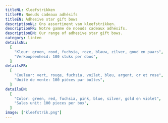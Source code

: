 ```yaml
---
titleNL: Kleefstrikken
titleFR: Noeuds cadeaux adhésifs
titleEN: Adhesive star gift bows
descriptionNL: Ons assortiment van kleefstrikken.
descriptionFR: Notre gamme de noeuds cadeaux adhésifs.
descriptionEN: Our range of adhesive star gift bows.
category: linten
detailsNL:
  [
    "Kleur: groen, rood, fuchsia, roze, blauw, zilver, goud en paars",
    "Verkoopeenheid: 100 stuks per doos",
  ]
detailsFR:
  [
    "Couleur: vert, rouge, fuchsia, voilet, bleu, argent, or et rose",
    "Unité de vente: 100 pièces par boîtes",
  ]
detailsEN:
  [
    "Color: green, red, fuchsia, pink, blue, silver, gold en violet",
    "Sales unit: 100 pieces per box",
  ]
image: ["kleefstrik.png"]
---
```

